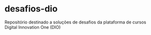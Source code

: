 # desafios-dio
Repositório destinado a soluções de desafios da plataforma de cursos Digital Innovation One (DIO)
